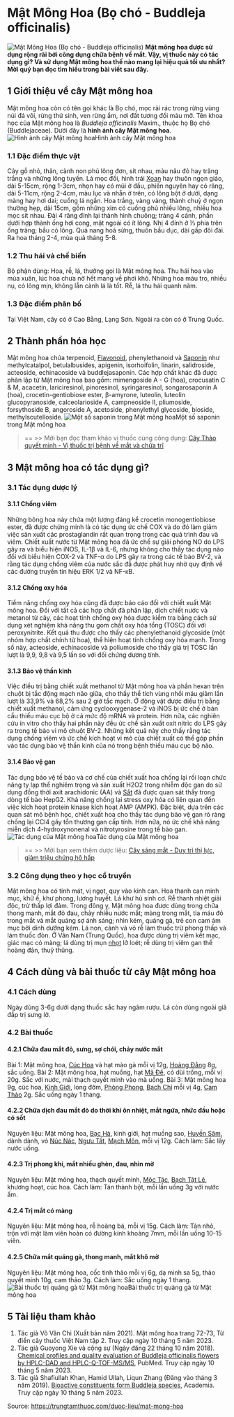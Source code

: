 # Mật Mông Hoa (Bọ chó - Buddleja officinalis)

![Mật Mông Hoa \(Bọ chó - Buddleja officinalis\)](https://trungtamthuoc.com/images/others/mat-mong-hoa-1-4835.jpg)
**Mật mông hoa được sử dụng rộng rãi bởi công dụng chữa bệnh về mắt. Vậy, vị thuốc này có tác dụng gì? Và sử dụng Mật mông hoa thế nào mang lại hiệu quả tối ưu nhất? Mời quý bạn đọc tìm hiểu trong bài viết sau đây.**
##  1 Giới thiệu về cây Mật mông hoa
Mật mông hoa còn có tên gọi khác là Bọ chó, mọc rải rác trong rừng vùng núi đá vôi, rừng thứ sinh, ven rừng ẩm, nơi đất tương đối màu mỡ.
Tên khoa học của Mật mông hoa là _Buddleja officinalis_ Maxim., thuộc họ Bọ chó (Buddlejaceae). Dưới đây là **hình ảnh cây Mật mông hoa**.
![Hình ảnh cây Mật mông hoa](https://trungtamthuoc.com/images/item/mat-mong-hoa-2.jpg)Hình ảnh cây Mật mông hoa
### 1.1 Đặc điểm thực vật
Cây gỗ nhỏ, thân, cành non phủ lông đơn, sít nhau, màu nâu đỏ hay trăng trắng và những lông tuyến. Lá mọc đối, hình trái [Xoan](https://trungtamthuoc.com/duoc-lieu/cay-xoan "Xoan") hay thuôn ngọn giáo, dài 5-15cm, rộng 1-3cm, nhọn hay có mũi ở đầu, phiến nguyên hay có răng, dài 5-11cm, rộng 2-4cm, màu lục và nhẵn ở trên, có lông bột ở dưới, dạng màng hay hơi dai; cuống lá ngắn. 
Hoa trắng, vàng vàng, thành chuỳ ở ngọn thường hẹp, dài 15cm, gồm những xim có cuống phủ nhiều lông, nhiều hoa mọc sít nhau. Đài 4 răng đính lại thành hình chuông; tràng 4 cánh, phần dưới hợp thành ống hơi cong, mặt ngoài có ít lông. Nhị 4 đính ở ⅓ phía trên ống tràng; bầu có lông. Quả nang hoá sừng, thuôn bầu dục, dài gấp đôi đài. Ra hoa tháng 2-4, mùa quả tháng 5-8.
### 1.2 Thu hái và chế biến
Bộ phận dùng: Hoa, rễ, lá, thường gọi là Mật mông hoa.
Thu hái hoa vào mùa xuân, lúc hoa chưa nở hết mang về phơi khô. Những hoa màu tro, nhiều nụ, có lông mịn, không lẫn cành lá là tốt. Rễ, lá thu hái quanh năm.
### 1.3 Đặc điểm phân bố
Tại Việt Nam, cây có ở Cao Bằng, Lạng Sơn. Ngoài ra còn có ở Trung Quốc.
##  2 Thành phần hóa học
Mật mông hoa chứa terpenoid, [Flavonoid](https://trungtamthuoc.com/hoat-chat/flavonoid "Flavonoid"), phenylethanoid và [Saponin](https://trungtamthuoc.com/hoat-chat/saponin "Saponin") như methylcatalpol, betulalbusides, apigenin, isorhoifolin, linarin, salidroside, acteoside, echinacoside và buddlejasaponin.
Các hợp chất khác đã được phân lập từ Mật mông hoa bao gồm: mimengoside A - G (hoa), crocusatin C & M, acacetin, lariciresinol, pinoresinol, syringaresinol, songarosaponin A (hoa), crocetin-gentiobiose ester, β-amyrone, luteolin, luteolin glucopyranoside, calceolarioside A, campneoside II, pliumoside, forsythoside B, angoroside A, acetoside, phenylethyl glycoside, bioside, methylscutelloside.
![Một số saponin trong Mật mông hoa](https://trungtamthuoc.com/images/item/mat-mong-hoa-3.jpg)Một số saponin trong Mật mông hoa
> == >> Mời bạn đọc tham khảo vị thuốc cùng công dụng: [Cây Thảo quyết minh - Vị thuốc trị bệnh về mắt và chữa trĩ](https://trungtamthuoc.com/duoc-lieu/thao-quyet-minh)
##  3 Mật mông hoa có tác dụng gì?
### 3.1 Tác dụng dược lý
#### 3.1.1 Chống viêm
Những bông hoa này chứa một lượng đáng kể crocetin monogentiobiose ester, đã được chứng minh là có tác dụng ức chế COX và do đó làm giảm việc sản xuất các prostaglandin rất quan trọng trong các quá trình đau và viêm.
Chiết xuất nước từ Mật mông hoa đã ức chế sự giải phóng NO do LPS gây ra và biểu hiện iNOS, IL-1β và IL-6, nhưng không cho thấy tác dụng nào đối với biểu hiện COX-2 và TNF-α do LPS gây ra trong các tế bào BV-2, và rằng tác dụng chống viêm của nước sắc đã được phát huy nhờ quy định về các đường truyền tín hiệu ERK 1/2 và NF-κB.
#### 3.1.2 Chống oxy hóa
Tiềm năng chống oxy hóa cũng đã được báo cáo đối với chiết xuất Mật mông hoa. Đối với tất cả các hợp chất đã phân lập, dịch chiết nước và metanol từ cây, các hoạt tính chống oxy hóa được kiểm tra bằng cách sử dụng xét nghiệm khả năng thu gom chất oxy hóa tổng (TOSC) đối với peroxynitrite. Kết quả thu được cho thấy các phenylethanoid glycoside (một nhóm hợp chất chính từ hoa), thể hiện hoạt tính chống oxy hóa mạnh. Trong số này, acteoside, echinacoside và poliumoside cho thấy giá trị TOSC lần lượt là 9,9, 9,8 và 9,5 lần so với đối chứng dương tính.
#### 3.1.3 Bảo vệ thần kinh
Việc điều trị bằng chiết xuất methanol từ Mật mông hoa và phần hexan trên chuột bị tắc động mạch não giữa, cho thấy thể tích vùng nhồi máu giảm lần lượt là 33,9% và 68,2% sau 2 giờ tắc mạch. Ở động vật được điều trị bằng chiết xuất methanol, cảm ứng cyclooxygenase-2 và iNOS bị ức chế ở bán cầu thiếu máu cục bộ ở cả mức độ mRNA và protein. Hơn nữa, các nghiên cứu in vitro cho thấy hai phần này đều ức chế sản xuất oxit nitric do LPS gây ra trong tế bào vi mô chuột BV-2. Những kết quả này cho thấy rằng tác dụng chống viêm và ức chế kích hoạt vi mô của chiết xuất có thể góp phần vào tác dụng bảo vệ thần kinh của nó trong bệnh thiếu máu cục bộ não.
#### 3.1.4 Bảo vệ gan
Tác dụng bảo vệ tế bào và cơ chế của chiết xuất hoa chống lại rối loạn chức năng ty lạp thể nghiêm trọng và sản xuất H2O2 trong nhiễm độc gan do sử dụng đồng thời axit arachidonic (AA) và [Sắt](https://trungtamthuoc.com/hoat-chat/sat "Sắt") đã được quan sát thấy trong dòng tế bào HepG2. Khả năng chống lại stress oxy hóa có liên quan đến việc kích hoạt protein kinase kích hoạt AMP (AMPK). Đặc biệt, dựa trên các quan sát mô bệnh học, chiết xuất hoa cho thấy tác dụng bảo vệ gan rõ ràng chống lại CCl4 gây tổn thương gan cấp tính. Hơn nữa, nó ức chế khả năng miễn dịch 4-hydroxynonenal và nitrotyrosine trong tế bào gan.
![Tác dụng của Mật mông hoa](https://trungtamthuoc.com/images/item/mat-mong-hoa-4.jpg)Tác dụng của Mật mông hoa
> == >> Mời bạn xem thêm dược liệu: [Cây sáng mắt - Duy trì thị lực, giảm triệu chứng hô hấp](http://trungtamthuoc.com/duoc-lieu/cay-sang-mat)
### 3.2 Công dụng theo y học cổ truyền
Mật mông hoa có tính mát, vị ngọt, quy vào kinh can. Hoa thanh can minh mục, khử ế, khư phong, lương huyết. Lá khư hủ sinh cơ. Rễ thanh nhiệt giải độc, trừ thấp lợi đảm.
Trong đông y, Mật mông hoa được dùng trong chữa thong manh, mắt đỏ đau, chảy nhiều nước mắt; màng trong mắt, tia máu đỏ trong mắt và mắt quáng sợ ánh sáng; nhìn kém, quáng gà, trẻ con cam ám mục bởi dinh dưỡng kém.
Lá non, cành và vỏ rễ làm thuốc trừ phong thấp và làm thuốc đòn. Ở Vân Nam (Trung Quốc), hoa được dùng trị viêm kết mạc, giác mạc có màng; lá dùng trị mụn [nhọt](https://trungtamthuoc.com/bai-viet/nhot "nhọt") lở loét; rễ dùng trị viêm gan thể hoàng đản, thuỷ thũng. 
##  4 Cách dùng và bài thuốc từ cây Mật mông hoa
### 4.1 Cách dùng
Ngày dùng 3-6g dưới dạng thuốc sắc hay ngâm rượu. Lá còn dùng ngoài giã đắp trị sưng lở.
### 4.2 Bài thuốc
#### 4.2.1 Chữa đau mắt đỏ, sưng, sợ chói, chảy nước mắt
Bài 1: Mật mông hoa, [Cúc Hoa](https://trungtamthuoc.com/duoc-lieu/cuc-hoa "Cúc Hoa") và hạt mào gà mỗi vị 12g, [Hoàng Đằng](https://trungtamthuoc.com/duoc-lieu/hoang-dang "Hoàng Đằng") 8g, sắc uống. 
Bài 2: Mật mông hoa, hạt muồng, hạt [Mã Đề](https://trungtamthuoc.com/duoc-lieu/ma-de "Mã Đề"), cỏ dùi trống, mỗi vị 20g. Sắc với nước, mài thạch quyết minh vào mà uống.
Bài 3: Mật mông hoa 9g, cúc hoa, [Kinh Giới](https://trungtamthuoc.com/duoc-lieu/kinh-gioi-74 "Kinh Giới"), long đởm, [Phòng Phong](https://trungtamthuoc.com/duoc-lieu/phong-phong-72 "Phòng Phong"), [Bạch Chỉ](https://trungtamthuoc.com/duoc-lieu/bach-chi-42 "Bạch Chỉ") mỗi vị 4g, [Cam Thảo](https://trungtamthuoc.com/duoc-lieu/cam-thao-32 "Cam Thảo") 2g. Sắc uống ngày 1 thang. 
#### 4.2.2 Chữa dịch đau mắt đỏ do thời khí ôn nhiệt, mắt ngứa, nhức đầu hoặc có sốt 
Nguyên liệu: Mật mông hoa, [Bạc Hà](https://trungtamthuoc.com/duoc-lieu/bac-ha "Bạc Hà"), kinh giới, hạt muồng sao, [Huyền Sâm](https://trungtamthuoc.com/duoc-lieu/huyen-sam "Huyền Sâm"), dành dành, vỏ [Núc Nác](https://trungtamthuoc.com/duoc-lieu/nuc-nac "Núc Nác"), [Ngưu Tất](https://trungtamthuoc.com/duoc-lieu/nguu-tat-86 "Ngưu Tất"), [Mạch Môn](https://trungtamthuoc.com/duoc-lieu/mach-mon "Mạch Môn"), mỗi vị 12g. 
Cách làm: Sắc lấy nước uống.
#### 4.2.3 Trị phong khí, mắt nhiều ghèn, đau, nhìn mờ
Nguyên liệu: Mật mông hoa, thạch quyết minh, [Mộc Tặc](https://trungtamthuoc.com/duoc-lieu/moc-tac "Mộc Tặc"), [Bạch Tật Lê](https://trungtamthuoc.com/duoc-lieu/bach-tat-le-17 "Bạch Tật Lê"), khương hoạt, cúc hoa.
Cách làm: Tán thành bột, mỗi lần uống 3g với nước ấm.
#### 4.2.4 Trị mắt có màng
Nguyên liệu: Mật mông hoa, rễ hoàng bá, mỗi vị 15g. 
Cách làm: Tán nhỏ, trộn với mật làm viên hoàn có đường kính khoảng 7mm, mỗi lần uống 10-15 viên.
#### 4.2.5 Chữa mắt quáng gà, thong manh, mắt khô mờ
Nguyên liệu: Mật mông hoa, cốc tinh thảo mỗi vị 6g, dạ minh sa 5g, thảo quyết minh 10g, cam thảo 3g.
Cách làm: Sắc uống ngày 1 thang.
![Bài thuốc trị quáng gà từ Mật mông hoa](https://trungtamthuoc.com/images/item/mat-mong-hoa-5.jpg)Bài thuốc trị quáng gà từ Mật mông hoa
##  5 Tài liệu tham khảo
1. Tác giả Võ Văn Chi (Xuất bản năm 2021). Mật mông hoa trang 72-73, Từ điển cây thuốc Việt Nam tập 2. Truy cập ngày 10 tháng 5 năm 2023. 
2. Tác giả Guoyong Xie và cộng sự (Ngày đăng 22 tháng 10 năm 2018). [Chemical profiles and quality evaluation of Buddleja officinalis flowers by HPLC-DAD and HPLC-Q-TOF-MS/MS](https://pubmed.ncbi.nlm.nih.gov/30412801/), PubMed. Truy cập ngày 10 tháng 5 năm 2023. 
2. Tác giả Shafiullah Khan, Hamid Ullah, Liqun Zhang (Đăng vào tháng 3 năm 2019). [Bioactive constituents form Buddleja species](https://www.academia.edu/47726191/Bioactive_constituents_form_Buddleja_species), Academia. Truy cập ngày 10 tháng 5 năm 2023. 


Source: https://trungtamthuoc.com/duoc-lieu/mat-mong-hoa
